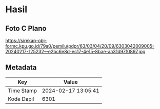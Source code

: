# Hasil

## Foto C Plano

https://sirekap-obj-formc.kpu.go.id/79a0/pemilu/pdpr/63/03/04/20/09/6303042009005-20240217-125232--e2bc6e8d-ec17-4e15-8bae-aa31d97f0897.jpg


## Metadata

| Key        | Value               |
| ---------- | ------------------- |
| Time Stamp | 2024-02-17 13:05:41 |
| Kode Dapil | 6301                |



